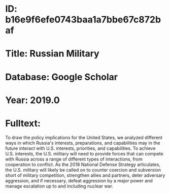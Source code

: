 # ID: b16e9f6efe0743baa1a7bbe67c872baf
# Title: Russian Military
# Database: Google Scholar
# Year: 2019.0
# Fulltext:
To draw the policy implications for the United States, we analyzed different ways in which Russia's interests, preparations, and capabilities may in the future interact with U.S. interests, priorities, and capabilities.
To achieve U.S. interests, the U.S. military will need to provide forces that can compete with Russia across a range of different types of interactions, from cooperation to conflict.
As the 2018 National Defense Strategy articulates, the U.S. military will likely be called on to counter coercion and subversion short of military competition, strengthen allies and partners, deter adversary aggression, and if necessary, defeat aggression by a major power and manage escalation up to and including nuclear war.
